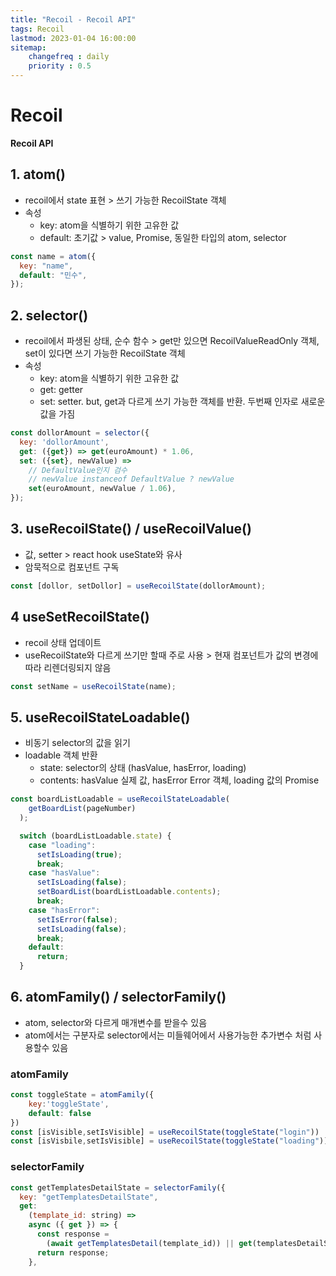 ```yaml
---
title: "Recoil - Recoil API"
tags: Recoil
lastmod: 2023-01-04 16:00:00
sitemap: 
    changefreq : daily
    priority : 0.5
---
```


# Recoil

**Recoil API**

## 1. atom()
  - recoil에서 state 표현 > 쓰기 가능한 RecoilState 객체
  - 속성
    - key: atom을 식별하기 위한 고유한 값
    - default: 초기값 > value, Promise, 동일한 타입의 atom, selector

```javascript
const name = atom({
  key: "name",
  default: "민수",
});
```

## 2. selector()
  - recoil에서 파생된 상태, 순수 함수 > get만 있으면 RecoilValueReadOnly 객체, set이 있다면 쓰기 가능한 RecoilState 객체
  - 속성
    - key: atom을 식별하기 위한 고유한 값
    - get: getter
    - set: setter. but, get과 다르게 쓰기 가능한 객체를 반환. 두번째 인자로 새로운 값을 가짐

```javascript
const dollorAmount = selector({
  key: 'dollorAmount',
  get: ({get}) => get(euroAmount) * 1.06,
  set: ({set}, newValue) =>
    // DefaultValue인지 검수
    // newValue instanceof DefaultValue ? newValue
    set(euroAmount, newValue / 1.06),
});
```

## 3. useRecoilState() / useRecoilValue()
  - 값, setter > react hook useState와 유사
  - 암묵적으로 컴포넌트 구독

```javascript
const [dollor, setDollor] = useRecoilState(dollorAmount);
```

## 4 useSetRecoilState()
  - recoil 상태 업데이트
  - useRecoilState와 다르게 쓰기만 할때 주로 사용 > 현재 컴포넌트가 값의 변경에따라 리렌더링되지 않음

```javascript
const setName = useRecoilState(name);
```

## 5. useRecoilStateLoadable()
  - 비동기 selector의 값을 읽기
  - loadable 객체 반환
    - state: selector의 상태 (hasValue, hasError, loading)
    - contents: hasValue 실제 값, hasError Error 객체, loading 값의 Promise
    
```javascript
const boardListLoadable = useRecoilStateLoadable(
    getBoardList(pageNumber)
  );

  switch (boardListLoadable.state) {
    case "loading":
      setIsLoading(true);
      break;
    case "hasValue":
      setIsLoading(false);
      setBoardList(boardListLoadable.contents);
      break;
    case "hasError":
      setIsError(false);
      setIsLoading(false);
      break;
    default:
      return;
  }
```
## 6. atomFamily() / selectorFamily()
  - atom, selector와 다르게 매개변수를 받을수 있음
  - atom에서는 구분자로 selector에서는 미들웨어에서 사용가능한 추가변수 처럼 사용할수 있음
    
### atomFamily
```javascript
const toggleState = atomFamily({
	key:'toggleState',
	default: false
})
const [isVisible,setIsVisible] = useRecoilState(toggleState("login"))
const [isVisbile,setIsVisible] = useRecoilState(toggleState("loading"))
```

### selectorFamily
```javascript
const getTemplatesDetailState = selectorFamily({
  key: "getTemplatesDetailState",
  get:
    (template_id: string) =>
    async ({ get }) => {
      const response =
        (await getTemplatesDetail(template_id)) || get(templatesDetailState);
      return response;
    },
```
